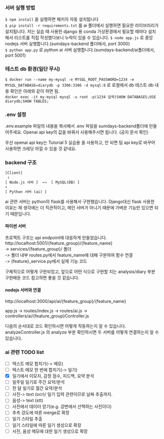 ### 서버 실행 방법
```$ npm install``` 을 실행하면 패키지 자동 설치됩니다  
```$ pip install -r requirements.txt``` 를 ai 폴더에서 실행하면 필요한 라이브러리가 설치됩니다. 저는 실습 때 사용한 django 용 conda 가상환경에서 필요할 때마다 설치해서 리스트를 직접 작성했다보니 누락이 있을 수 있습니다.
```$ node app.js``` 로 중앙 nodejs 서버 실행합니다.(sumdays-backend 폴더에서, port 3000)  
```$ python app.py``` 로 python ai 서버 실행합니다.(sumdays-backend/ai폴더에서, port 5001)  

### 테스트 db 환경(일단 무시)
```$ docker run --name my-mysql -e MYSQL_ROOT_PASSWORD=1234 -e MYSQL_DATABASE=diarydb -p 3306:3306 -d mysql:8``` 로 로컬에서 db 테스트  db 내용 확인은 아래와 같이 하면 됨.  
```docker exec -it my-mysql mysql -u root -p(1234 입력)SHOW DATABASES;USE diarydb;SHOW TABLES;```  

### .env 설정
.env.example 파일의 내용을 복사해서 .env 파일을 sumdays-backend폴더에 만들어주세요. Openai api key의 값을 바꿔서 사용해주시면 됩니다.  (공지 문서 확인)
  
우선 openai api key는 Tutorial 5 실습용 을 사용하고, 안 되면 팀 api key로 바꾸어 사용하면 크레딧 아낄 수 있을 것 같네요.  

### backend 구조
```
[Client]  
 ↓
[ Node.js 서버 ]  ←→  [ MySQL(DB) ]     
↓
[ Python 서버 (ai) ] 
```  
ai 관련 서버는 python의 flask를 사용해서 구현했습니다. Django대신 flask 사용한 이유는 제 생각에는 더 직관적이고, 메인 서버가 아니기 때문에 가벼운 기능만 있으면 되기 때문입니다.

#### 파이썬 서버
프로젝트 구조는 api endpoint에 대응하게 만들었습니다. 
http://localhost:5001/{feature_group}/{feature_name}  
-> services/{feature_group}/ 폴더  
-> 폴더 내부 routes.py에서 feature_name에 대해 구분하여 함수 연결  
-> {feature}_service.py에서 실제 기능 코드
  
구체적으로 어떻게 구현되었고, 앞으로 어떤 식으로 구현할 지는 analysis/diary 부분 구현해둔 코드 참고하면 좋을 것 같습니다. 
  
#### nodejs 서버와 연결
http://localhost:3000/api/ai/{feature_group}/{feature_name}  

app.js -> routes/index.js -> routes/ai.js -> controllers/ai/{feature_group}Controller.js  

다음의 순서대로 코드 확인하시면 어떻게 작동하는지 알 수 있습니다. analyzeController.js  의 analyze 부분 확인하시면 두 서버를 어떻게 연결하는지 알 수 있습니다.

### ai 관련 TODO list  
- [ ] 텍스트 메모 합치기(-> 메모)
- [ ] 텍스트 메모 한 번에 합치기(-> 일기)
- [x] 일기에서 이모지, 감정 점수, 피드백, 요약 분석
- [ ] 일주일 일기로 주간 요약/분석
- [ ] 한 달 일기로 월간 요약/분석
- [ ] 사진-> text (ocr)/ 일기 입력 관련이므로 날짜 추출까지.
- [ ] 음성-> text (stt)
- [ ] 사진에서 데이터 얻기(e.g. 강변에서 산책하는 사진이다)
- [ ] 추측 강도에 따른 merge로 확장
- [ ] 일기 스타일 추출
- [ ] 일기 스타일에 따른 일기 생성으로 확장
- [ ] 사진, 음성 메모에 대한 일기 생성으로 확장
